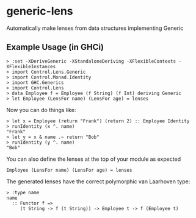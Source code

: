 # generic-lens

Automatically make lenses from data structures implementing Generic

## Example Usage (in GHCi)

    > :set -XDeriveGeneric -XStandaloneDeriving -XFlexibleContexts -XFlexibleInstances
    > import Control.Lens.Generic
    > import Control.Monad.Identity
    > import GHC.Generics
    > import Control.Lens
    > data Employee f = Employee (f String) (f Int) deriving Generic
    > let Employee (LensFor name) (LensFor age) = lenses

Now you can do things like:

    > let x = Employee (return "Frank") (return 2) :: Employee Identity
    > runIdentity (x ^. name)
    "Frank"
    > let y = x & name .~ return "Bob"
    > runIdentity (y ^. name)
    "Bob"

You can also define the lenses at the top of your module as expected

    Employee (LensFor name) (LensFor age) = lenses

The generated lenses have the correct polymorphic van Laarhoven type:

    > :type name
    name
      :: Functor f =>
         (t String -> f (t String)) -> Employee t -> f (Employee t)
